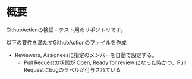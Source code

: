 # 概要 
GithubActionの検証・テスト用のリポジトリです。

以下の要件を満たすGithubActionのファイルを作成

- Reviewers, Assigneesに指定のメンバーを自動で設定する。
  - Pull Requestの状態が Open, Ready for review になった時かつ、Pull Requestにbugのラベルが付与されている

